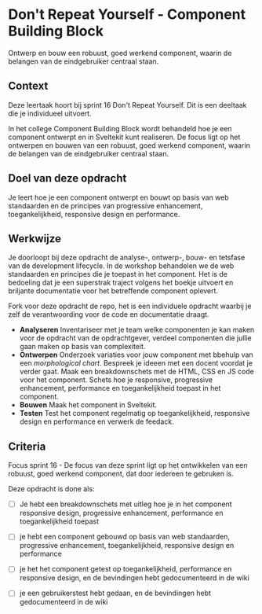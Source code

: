 
# Don't Repeat Yourself - Component Building Block

Ontwerp en bouw een robuust, goed werkend component, waarin de belangen van de eindgebruiker centraal staan.


## Context

Deze leertaak hoort bij sprint 16 Don't Repeat Yourself. Dit is een deeltaak die je individueel uitvoert.

In het college Component Building Block wordt behandeld hoe je een component ontwerpt en in Sveltekit kunt realiseren. De focus ligt op het ontwerpen en bouwen van een robuust, goed werkend component, waarin de belangen van de eindgebruiker centraal staan.

## Doel van deze opdracht

Je leert hoe je een component ontwerpt en bouwt op basis van web standaarden en de principes van progressive enhancement, toegankelijkheid, responsive design en performance.

## Werkwijze

Je doorloopt bij deze opdracht de analyse-, ontwerp-, bouw- en tetsfase van de development lifecycle. In de workshop behandelen we de web standaarden en principes die je toepast in het component. Het is de bedoeling dat je een superstrak traject volgens het boekje uitvoert en briljante documentatie voor het betreffende component oplevert.

Fork voor deze opdracht de repo, het is een individuele opdracht waarbij je zelf de verantwoording voor de code en documentatie draagt. 

- **Analyseren** Inventariseer met je team welke componenten je kan maken voor de opdracht van de opdrachtgever, verdeel componenten die jullie gaan maken op basis van complexiteit.
- **Ontwerpen** Onderzoek variaties voor jouw component met bbehulp van een _morphological chart_. Bespreek je ideeen met een docent voordat je verder gaat. Maak een breakdownschets met de HTML, CSS en JS code voor het component. Schets hoe je responsive, progressive enhancement, performance en toegankelijkheid toepast in het component.
- **Bouwen** Maak het component in Sveltekit.
- **Testen** Test het component regelmatig op toegankelijkheid, responsive design en performance en verwerk de feedack. 

## Criteria

Focus sprint 16 - De focus van deze sprint ligt op het ontwikkelen van een robuust, goed werkend component, dat door iedereen te gebruken is.

Deze opdracht is done als:

- [ ] Je hebt een breakdownschets met uitleg hoe je in  het component responsive design, progressive enhancement, performance en toegankelijkheid toepast 
- [ ] je hebt een component gebouwd op basis van web standaarden, progressive enhancement, toegankelijkheid, responsive design en performance
- [ ] je het het component getest op toegankelijkheid, performance en responsive design, en de bevindingen hebt gedocumenteerd in de wiki
- [ ] je een gebruikerstest hebt gedaan, en de bevindingen hebt gedocumenteerd in de wiki

